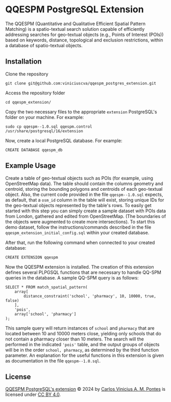 # QQESPM PostgreSQL Extension 

The QQESPM (Quantitative and Qualitative Efficient Spatial Pattern Matching) is a spatio-textual search solution capable of efficiently addressing searches for geo-textual objects (e.g., Points of Interest (POIs)) based on keywords, distance, topological and exclusion restrictions, within a database of spatio-textual objects.

## Installation 

Clone the repository

    git clone git@github.com:viniciuscva/qqespm_postgres_extension.git

Access the repository folder

    cd qqespm_extension/

Copy the two necessary files to the appropriate `extension` PostgreSQL's folder on your machine. For example:

    sudo cp qqespm--1.0.sql qqespm.control /usr/share/postgresql/16/extension

Now, create a local PostgreSQL database. For example:

    CREATE DATABASE qqespm_db

## Example Usage

Create a table of geo-textual objects such as POIs (for example, using OpenStreetMap data). The table should contain the columns geometry and centroid, storing the bounding polygons and centroids of each geo-textual object. Also, the current code provided in the file `qqespm--1.0.sql` expects, as default, that a `osm_id` column in the table will exist, storing unique IDs for the geo-textual objects represented by the table's rows. 
To easily get started with this step you can simply create a sample dataset with POIs data from London, gathered and edited from OpenStreetMap. (The boundaries of the objects were augmented to create more intersections). To start this demo dataset, follow the instructions/commands described in the file `qqespm_extension_initial_config.sql` within your created database.

After that, run the following command when connected to your created database:

    CREATE EXTENSION qqespm

Now the QQESPM extension is installed. The creation of this extension defines several PLPGSQL functions that are necessary to handle QQ-SPM queries in the database.
A sample QQ-SPM query is as follows:

    SELECT * FROM match_spatial_pattern(
        array[
	    	distance_constraint('school', 'pharmacy', 10, 10000, true, false) 
	    ], 
	    'pois',
	    array['school', 'pharmacy']
    );

This sample query will return instances of `school` and `pharmacy` that are located between 10 and 10000 meters close, yielding only schools that do not contain a pharmacy closer than 10 meters. The search will the performed in the indicated `'pois'` table, and the output groups of objects will be in the order `school, pharmacy`, as determined by the third function parameter.
An explanation for the useful functions in this extension is given as documentation in the file `qqespm--1.0.sql`.

## License

[QQESPM PostgreSQL's extension](https://github.com/viniciuscva/qqespm_postgres_extension/) © 2024 by [Carlos Vinicius A. M. Pontes](https://www.linkedin.com/in/vinicius-alves-mm/) is licensed under [CC BY 4.0](https://creativecommons.org/licenses/by/4.0/?ref=chooser-v1).
